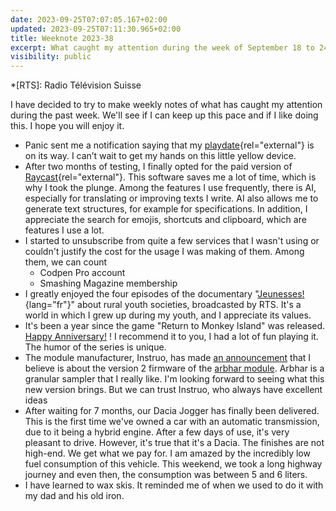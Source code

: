 ```yaml
---
date: 2023-09-25T07:07:05.167+02:00
updated: 2023-09-25T07:11:30.965+02:00
title: Weeknote 2023-38
excerpt: What caught my attention during the week of September 18 to 24, 2023
visibility: public
---
```


 *[RTS]: Radio Télévision Suisse

I have decided to try to make weekly notes of what has caught my attention during the past week. We'll see if I can keep up this pace and if I like doing this.
I hope you will enjoy it.

- Panic sent me a notification saying that my [playdate](https://play.date/){rel="external"} is on its way. I can’t wait to get my hands on this little yellow device.
- After two months of testing, I finally opted for the paid version of [Raycast](https://www.raycast.com/){rel="external"}. This software saves me a lot of time, which is why I took the plunge. Among the features I use frequently, there is AI, especially for translating or improving texts I write. AI also allows me to generate text structures, for example for specifications. In addition, I appreciate the search for emojis, shortcuts and clipboard, which are features I use a lot.
- I started to unsubscribe from quite a few services that I wasn't using or couldn't justify the cost for the usage I was making of them. Among them, we can count
    - Codpen Pro account
    - Smashing Magazine membership
- I greatly enjoyed the four episodes of the documentary "[Jeunesses!](https://www.rts.ch/play/tv/emission/jeunesses?id=13736997){lang="fr"}" about rural youth societies, broadcasted by RTS. It's a world in which I grew up during my youth, and I appreciate its values.
- It's been a year since the game "Return to Monkey Island" was released. [Happy Anniversary!](https://youtu.be/ILhGmg_9chE?si=2nr-RRUViKnjDOyi) ! I recommend it to you, I had a lot of fun playing it. The humor of the series is unique.
- The module manufacturer, Instruo, has made [an announcement](https://www.instagram.com/reel/CxX292ENVxw/?igshid=MTc4MmM1YmI2Ng==) that I believe is about the version 2 firmware of the [arbhar module](https://www.instruomodular.com/product/arbhar/). Arbhar is a granular sampler that I really like. I'm looking forward to seeing what this new version brings. But we can trust Instruo, who always have excellent ideas
- After waiting for 7 months, our Dacia Jogger has finally been delivered. This is the first time we've owned a car with an automatic transmission, due to it being a hybrid engine. After a few days of use, it's very pleasant to drive. However, it's true that it's a Dacia. The finishes are not high-end. We get what we pay for. I am amazed by the incredibly low fuel consumption of this vehicle. This weekend, we took a long highway journey and even then, the consumption was between 5 and 6 liters.
- I have learned to wax skis. It reminded me of when we used to do it with my dad and his old iron.
